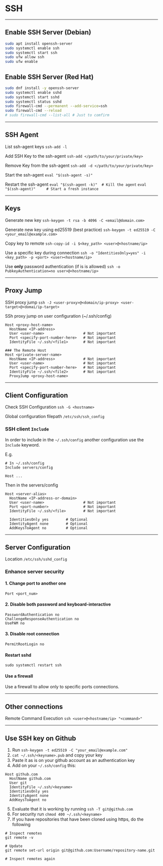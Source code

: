 # SSH

---

## Enable SSH Server (Debian)

```bash
sudo apt install openssh-server
sudo systemctl enable ssh
sudo systemctl start ssh
sudo ufw allow ssh
sudo ufw enable
```

## Enable SSH Server (Red Hat)
```bash
sudo dnf install -y openssh-server
sudo systemctl enable sshd
sudo systemctl start sshd
sudo systemctl status sshd
sudo firewall-cmd --permanent --add-service=ssh
sudo firewall-cmd --reload
# sudo firewall-cmd --list-all # Just to comfirm
```

---

## SSH Agent
List ssh-agent keys
`ssh-add -l`

Add SSH Key to the ssh-agent
`ssh-add </path/to/your/private/key>`

Remove Key from the ssh-agent
`ssh-add -d </path/to/your/private/key>`

Start the ssh-agent
`eval "$(ssh-agent -s)"`

Restart the ssh-agent
`eval "$(ssh-agent -k)"  # Kill the agent`
`eval "$(ssh-agent)"     # Start a fresh instance`

---

## Keys
Generate new key
`ssh-keygen -t rsa -b 4096 -C <email@domain.com>` 

Generate new key using ed25519 (best practice) `ssh-keygen -t ed25519 -C <your_email@example.com>`

Copy key to remote
`ssh-copy-id -i $<key_path> <user>@<hostname/ip>`

Use a specific key during connection
`ssh -o "IdentitiesOnly=yes" -i <key_path> -p <port> <user><hostname/ip>`

Use **only** password authentication (if is is allowed)
`ssh -o PubkeyAuthentication=no user>@<hostname/ip>`

---

## Proxy Jump
SSH proxy jump
`ssh -J <user-proxy>@<domain/ip-proxy> <user-target>@<domai/ip-target>`

SSh proxy jump on user configuration (~/.ssh/config)
```
Host <proxy-host-name>
  HostName <IP-address>
  User <user-name>                  # Not important
  Port <specify-port-number-here>   # Not important
  IdentityFile ~/.ssh/<file1>       # Not important

### The Remote Host
Host <private-server-name>
  HostName <IP-address>             # Not important
  User <user-name>                  # Not important
  Port <specify-port-number-here>   # Not important
  IdentityFile ~/.ssh/<file2>       # Not important
  ProxyJump <proxy-host-name>
```

---

## Client Configuration
Check SSH Configuration
`ssh -G <hostname>`

Global configuration filepath
`/etc/ssh/ssh_config`

### SSH client `Include`
In order to include in the `~/.ssh/config` another configuration use the `Include` keyword.

E.g.

```
# In ~/.ssh/config
Include servers/config

Host ...
```

Then in the servers/config
```
Host <server-alias>
  HostName <IP-address-or-domain>
  User <user-name>                  # Not important
  Port <port-number>                # Not important
  IdentityFile ~/.ssh/<file>        # Not important

  IdentitiesOnly yes        # Optional
  IdentityAgent none        # Optional
  AddKeysToAgent no         # Optional
```

---

## Server Configuration
Location `/etc/ssh/sshd_config`

### Enhance server security

#### 1. Change port to another one
```
Port <port_num>
```

#### 2. Disable both password and keyboard-interactive
```
PasswordAuthentication no
ChallengeResponseAuthentication no
UsePAM no
```

#### 3. Disable root connection
```
PermitRootLogin no
```

#### Restart sshd
```
sudo systemctl restart ssh
```

#### Use a firewall
Use a firewall to allow only to specific ports connections.

---

## Other connections
Remote Command Execution
`ssh <user>@<hostname/ip> "<command>"`

---

## Use SSH key on Github

1. Run `ssh-keygen -t ed25519 -C "your_email@example.com"`
2. `cat ~/.ssh/<keyname>.pub` and copy your key
3. Paste it as is on your github account as an authentication key
4. Add on your `~/.ssh/config` this:
```
Host github.com
  HostName github.com
  User git
  IdentityFile ~/.ssh/<keyname>
  IdentitiesOnly yes
  IdentityAgent none
  AddKeysToAgent no
```
5. Evaluate that it is working by running `ssh -T git@github.com`
6. For security run `chmod 400 ~/.ssh/<keyname>`
7. If you have repositories that have been cloned using https, do the following
```
# Inspect remotes
git remote -v

# Update
git remote set-url origin git@github.com:Username/repository-name.git

# Inspect remotes again
```

